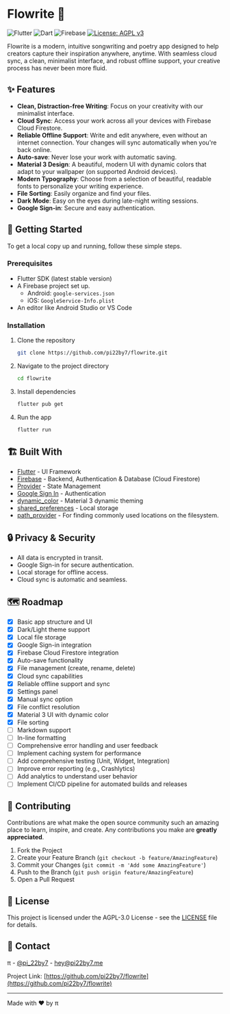 # Flowrite 📝

![Flutter](https://img.shields.io/badge/Flutter-%2302569B.svg?style=for-the-badge&logo=Flutter&logoColor=white)
![Dart](https://img.shields.io/badge/Dart-%230175C2.svg?style=for-the-badge&logo=dart&logoColor=white)
![Firebase](https://img.shields.io/badge/firebase-%23039BE5.svg?style=for-the-badge&logo=firebase)
[![License: AGPL v3](https://img.shields.io/badge/License-AGPL_v3-blue.svg?style=for-the-badge)](https://www.gnu.org/licenses/agpl-3.0)

Flowrite is a modern, intuitive songwriting and poetry app designed to help creators capture their inspiration anywhere, anytime. With seamless cloud sync, a clean, minimalist interface, and robust offline support, your creative process has never been more fluid.

## ✨ Features

- **Clean, Distraction-free Writing**: Focus on your creativity with our minimalist interface.
- **Cloud Sync**: Access your work across all your devices with Firebase Cloud Firestore.
- **Reliable Offline Support**: Write and edit anywhere, even without an internet connection. Your changes will sync automatically when you're back online.
- **Auto-save**: Never lose your work with automatic saving.
- **Material 3 Design**: A beautiful, modern UI with dynamic colors that adapt to your wallpaper (on supported Android devices).
- **Modern Typography**: Choose from a selection of beautiful, readable fonts to personalize your writing experience.
- **File Sorting**: Easily organize and find your files.
- **Dark Mode**: Easy on the eyes during late-night writing sessions.
- **Google Sign-in**: Secure and easy authentication.

## 🚀 Getting Started

To get a local copy up and running, follow these simple steps.

### Prerequisites

- Flutter SDK (latest stable version)
- A Firebase project set up.
  - Android: `google-services.json`
  - iOS: `GoogleService-Info.plist`
- An editor like Android Studio or VS Code

### Installation

1.  Clone the repository
    ```sh
    git clone https://github.com/pi22by7/flowrite.git
    ```
2.  Navigate to the project directory
    ```sh
    cd flowrite
    ```
3.  Install dependencies
    ```sh
    flutter pub get
    ```
4.  Run the app
    ```sh
    flutter run
    ```

## 🏗️ Built With

- [Flutter](https://flutter.dev/) - UI Framework
- [Firebase](https://firebase.google.com/) - Backend, Authentication & Database (Cloud Firestore)
- [Provider](https://pub.dev/packages/provider) - State Management
- [Google Sign In](https://pub.dev/packages/google_sign_in) - Authentication
- [dynamic_color](https://pub.dev/packages/dynamic_color) - Material 3 dynamic theming
- [shared_preferences](https://pub.dev/packages/shared_preferences) - Local storage
- [path_provider](https://pub.dev/packages/path_provider) - For finding commonly used locations on the filesystem.

## 🔒 Privacy & Security

- All data is encrypted in transit.
- Google Sign-in for secure authentication.
- Local storage for offline access.
- Cloud sync is automatic and seamless.

## 🗺️ Roadmap

- [x] Basic app structure and UI
- [x] Dark/Light theme support
- [x] Local file storage
- [x] Google Sign-in integration
- [x] Firebase Cloud Firestore integration
- [x] Auto-save functionality
- [x] File management (create, rename, delete)
- [x] Cloud sync capabilities
- [x] Reliable offline support and sync
- [x] Settings panel
- [x] Manual sync option
- [x] File conflict resolution
- [x] Material 3 UI with dynamic color
- [x] File sorting
- [ ] Markdown support
- [ ] In-line formatting
- [ ] Comprehensive error handling and user feedback
- [ ] Implement caching system for performance
- [ ] Add comprehensive testing (Unit, Widget, Integration)
- [ ] Improve error reporting (e.g., Crashlytics)
- [ ] Add analytics to understand user behavior
- [ ] Implement CI/CD pipeline for automated builds and releases

## 🤝 Contributing

Contributions are what make the open source community such an amazing place to learn, inspire, and create. Any contributions you make are **greatly appreciated**.

1.  Fork the Project
2.  Create your Feature Branch (`git checkout -b feature/AmazingFeature`)
3.  Commit your Changes (`git commit -m 'Add some AmazingFeature'`)
4.  Push to the Branch (`git push origin feature/AmazingFeature`)
5.  Open a Pull Request

## 📄 License

This project is licensed under the AGPL-3.0 License - see the [LICENSE](LICENSE) file for details.

## 📧 Contact

π - [@pi_22by7](https://www.threads.net/@pi_22by7) - hey@pi22by7.me

Project Link: [https://github.com/pi22by7/flowrite](https://github.com/pi22by7/flowrite)

---

Made with ❤️ by π
